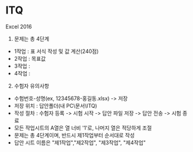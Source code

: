 # ITQ

Excel 2016 <br>

1. 문제는 총 4단계 <br>

* 1작업 : 표 서식 작성 및 값 계산(240점)<br>
* 2작업 : 목표값 <br>
* 3작업 : <br>
* 4작업 : <br>

2. 수험자 유의사항

 * 수험번호-성명(ex, 12345678-홍길동.xlsx) -> 저장
 * 저장 위치 : 답안폴더(내 PC\문서\ITQ)
 * 작성 절차 : 수험자 등록 -> 시험 시작 -> 답안 파일 저장 -> 답안 전송 -> 시험 종료
 * 모든 작업시트의 A열은 열 너비 '1'로, 나머지 열은 적당하게 조절
 * 문제는 총 4단계이며, 반드시 제1작업부터 순서대로 작성
 * 답안 시트 이름은 "제1작업","제2작업", "제3작업", "제4작업"
